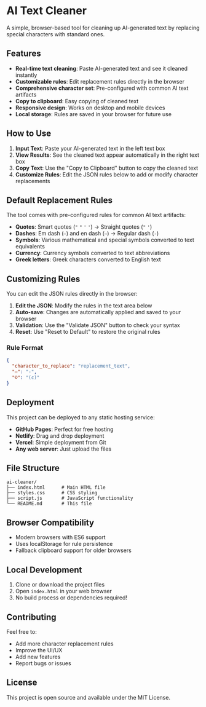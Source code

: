 # AI Text Cleaner

A simple, browser-based tool for cleaning up AI-generated text by replacing special characters with standard ones.

## Features

- **Real-time text cleaning**: Paste AI-generated text and see it cleaned instantly
- **Customizable rules**: Edit replacement rules directly in the browser
- **Comprehensive character set**: Pre-configured with common AI text artifacts
- **Copy to clipboard**: Easy copying of cleaned text
- **Responsive design**: Works on desktop and mobile devices
- **Local storage**: Rules are saved in your browser for future use

## How to Use

1. **Input Text**: Paste your AI-generated text in the left text box
2. **View Results**: See the cleaned text appear automatically in the right text box
3. **Copy Text**: Use the "Copy to Clipboard" button to copy the cleaned text
4. **Customize Rules**: Edit the JSON rules below to add or modify character replacements

## Default Replacement Rules

The tool comes with pre-configured rules for common AI text artifacts:

- **Quotes**: Smart quotes (`"` `"` `'` `'`) → Straight quotes (`"` `'`)
- **Dashes**: Em dash (`—`) and en dash (`–`) → Regular dash (`-`)
- **Symbols**: Various mathematical and special symbols converted to text equivalents
- **Currency**: Currency symbols converted to text abbreviations
- **Greek letters**: Greek characters converted to English text

## Customizing Rules

You can edit the JSON rules directly in the browser:

1. **Edit the JSON**: Modify the rules in the text area below
2. **Auto-save**: Changes are automatically applied and saved to your browser
3. **Validation**: Use the "Validate JSON" button to check your syntax
4. **Reset**: Use "Reset to Default" to restore the original rules

### Rule Format

```json
{
  "character_to_replace": "replacement_text",
  "—": "-",
  "©": "(c)"
}
```

## Deployment

This project can be deployed to any static hosting service:

- **GitHub Pages**: Perfect for free hosting
- **Netlify**: Drag and drop deployment
- **Vercel**: Simple deployment from Git
- **Any web server**: Just upload the files

## File Structure

```
ai-cleaner/
├── index.html      # Main HTML file
├── styles.css      # CSS styling
├── script.js       # JavaScript functionality
└── README.md       # This file
```

## Browser Compatibility

- Modern browsers with ES6 support
- Uses localStorage for rule persistence
- Fallback clipboard support for older browsers

## Local Development

1. Clone or download the project files
2. Open `index.html` in your web browser
3. No build process or dependencies required!

## Contributing

Feel free to:
- Add more character replacement rules
- Improve the UI/UX
- Add new features
- Report bugs or issues

## License

This project is open source and available under the MIT License. 